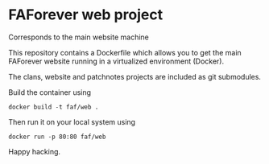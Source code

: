 # FAForever web project
Corresponds to the main website machine

This repository contains a Dockerfile which allows you to get the main FAForever website running in a virtualized environment (Docker).

The clans, website and patchnotes projects are included as git submodules.

Build the container using

    docker build -t faf/web .

Then run it on your local system using

    docker run -p 80:80 faf/web


Happy hacking.
